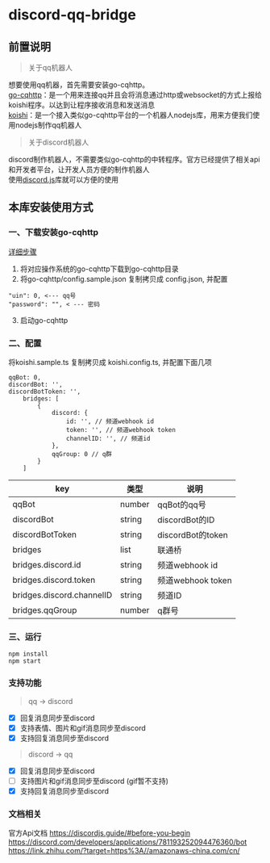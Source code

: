 # discord-qq-bridge

## 前置说明
> 关于qq机器人

想要使用qq机器，首先需要安装go-cqhttp。<br>
[go-cqhttp](https://github.com/Mrs4s/go-cqhttp)：是一个用来连接qq并且会将消息通过http或websocket的方式上报给koishi程序。以达到让程序接收消息和发送消息<br>
[koishi](https://www.npmjs.com/package/koishi)：是一个接入类似go-cqhttp平台的一个机器人nodejs库，用来方便我们使用nodejs制作qq机器人

> 关于discord机器人

discord制作机器人，不需要类似go-cqhttp的中转程序。官方已经提供了相关api和开发者平台，让开发人员方便的制作机器人<br>
使用[discord.js](https://www.npmjs.com/package/discord.js)库就可以方便的使用


## 本库安装使用方式
### 一、下载安装go-cqhttp
[详细步骤](https://github.com/Mrs4s/go-cqhttp/blob/master/docs/quick_start.md)

1. 将对应操作系统的go-cqhttp下载到go-cqhttp目录
2. 将go-cqhttp/config.sample.json 复制拷贝成 config.json, 并配置
```shell script
"uin": 0, <--- qq号
"password": "", < --- 密码
```
3. 启动go-cqhttp

### 二、配置
将koishi.sample.ts 复制拷贝成 koishi.config.ts, 并配置下面几项
```shell script
qqBot: 0,
discordBot: '',
discordBotToken: '',
    bridges: [
        {
            discord: {
                id: '', // 频道webhook id
                token: '', // 频道webhook token
                channelID: '', // 频道id
            },
            qqGroup: 0 // q群
        }
    ]
```
| key | 类型 | 说明 |
| --- | --- | --- |
| qqBot | number | qqBot的qq号 |
| discordBot | string | discordBot的ID |
| discordBotToken | string | discordBot的token |
| bridges | list | 联通桥 |
| bridges.discord.id | string | 频道webhook id |
| bridges.discord.token | string | 频道webhook token |
| bridges.discord.channelID | string | 频道ID |
| bridges.qqGroup | number | q群号 |

### 三、运行
```shell script
npm install
npm start
```

### 支持功能

> qq -> discord
- [x] 回复消息同步至discord
- [x] 支持表情、图片和gif消息同步至discord
- [x] 支持回复消息同步至discord
> discord -> qq
- [x] 回复消息同步至discord
- [ ] 支持图片和gif消息同步至discord (gif暂不支持)
- [x] 支持回复消息同步至discord

### 文档相关
官方Api文档
https://discordjs.guide/#before-you-begin
https://discord.com/developers/applications/781193252094476360/bot
https://link.zhihu.com/?target=https%3A//amazonaws-china.com/cn/


